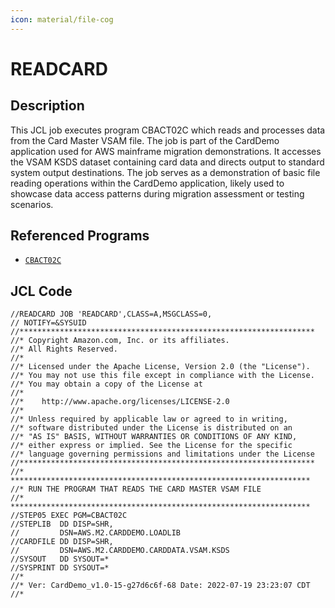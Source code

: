 ```yaml
---
icon: material/file-cog
---
```

# READCARD

## Description
This JCL job executes program CBACT02C which reads and processes data from the Card Master VSAM file. The job is part of the CardDemo application used for AWS mainframe migration demonstrations. It accesses the VSAM KSDS dataset containing card data and directs output to standard system output destinations. The job serves as a demonstration of basic file reading operations within the CardDemo application, likely used to showcase data access patterns during migration assessment or testing scenarios.

## Referenced Programs
- [`CBACT02C`](/CBACT02C.md)

## JCL Code
```jcl
//READCARD JOB 'READCARD',CLASS=A,MSGCLASS=0,                                   
// NOTIFY=&SYSUID                
//******************************************************************
//* Copyright Amazon.com, Inc. or its affiliates.                   
//* All Rights Reserved.                                            
//*                                                                 
//* Licensed under the Apache License, Version 2.0 (the "License"). 
//* You may not use this file except in compliance with the License.
//* You may obtain a copy of the License at                         
//*                                                                 
//*    http://www.apache.org/licenses/LICENSE-2.0                   
//*                                                                 
//* Unless required by applicable law or agreed to in writing,      
//* software distributed under the License is distributed on an     
//* "AS IS" BASIS, WITHOUT WARRANTIES OR CONDITIONS OF ANY KIND,    
//* either express or implied. See the License for the specific     
//* language governing permissions and limitations under the License
//******************************************************************            
//* *******************************************************************         
//* RUN THE PROGRAM THAT READS THE CARD MASTER VSAM FILE                        
//* *******************************************************************         
//STEP05 EXEC PGM=CBACT02C                                                      
//STEPLIB  DD DISP=SHR,                                                         
//         DSN=AWS.M2.CARDDEMO.LOADLIB                                          
//CARDFILE DD DISP=SHR,                                                         
//         DSN=AWS.M2.CARDDEMO.CARDDATA.VSAM.KSDS                               
//SYSOUT   DD SYSOUT=*                                                          
//SYSPRINT DD SYSOUT=*                                                          
//*
//* Ver: CardDemo_v1.0-15-g27d6c6f-68 Date: 2022-07-19 23:23:07 CDT
//*

```